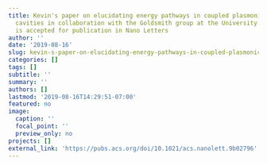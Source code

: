 ```yaml
---
title: Kevin's paper on elucidating energy pathways in coupled plasmonic-photonic
  cavities in collaboration with the Goldsmith group at the University of Wisconsin
  is accepted for publication in Nano Letters
author: ''
date: '2019-08-16'
slug: kevin-s-paper-on-elucidating-energy-pathways-in-coupled-plasmonic-photonic-cavities-in-collaboration-with-the-goldsmith-group-at-the-university-of-wisconsin-is-accepted-for-publication-in-nano-letters
categories: []
tags: []
subtitle: ''
summary: ''
authors: []
lastmod: '2019-08-16T14:29:51-07:00'
featured: no
image:
  caption: ''
  focal_point: ''
  preview_only: no
projects: []
external_link: 'https://pubs.acs.org/doi/10.1021/acs.nanolett.9b02796'
---
```

